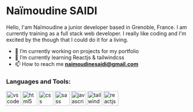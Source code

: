 <h1> Naïmoudine SAIDI </h1>
<p>Hello, I'am Naïmoudine a junior developer based in Grenoble, France. I am currently training as a full stack web developer. I really like coding and I'm excited by the though that I could do it for a living.</p>

- 🔭 I’m currently working on projects for my portfolio</li>
- 🌱 I’m currently learning Reactjs & tailwindcss</li>
- 📫 How to reach me **naimoudinesaidi@gmail.com**

<h3 align="left">Languages and Tools:</h3>
<p align="left">
<img src="https://cdn.jsdelivr.net/gh/devicons/devicon/icons/vscode/vscode-original.svg" alt="vscode" width="40" height="40" margin-left="25"/>
<img src="https://cdn.jsdelivr.net/gh/devicons/devicon/icons/html5/html5-original.svg" alt="html5" width="40" height="40"/>
<img src="https://cdn.jsdelivr.net/gh/devicons/devicon/icons/css3/css3-original.svg" alt="css" width="40" height="40"/>
<img src="https://cdn.jsdelivr.net/gh/devicons/devicon/icons/sass/sass-original.svg" alt="sass" width="40" height="40"/>
<img src="https://cdn.jsdelivr.net/gh/devicons/devicon/icons/javascript/javascript-original.svg" alt="javascript" width="40" height="40"/>
<img src="https://cdn.jsdelivr.net/gh/devicons/devicon/icons/tailwindcss/tailwindcss-plain.svg" alt="tailwindcss" width="40" height="40"/>
<img src="https://cdn.jsdelivr.net/gh/devicons/devicon/icons/react/react-original.svg" alt="reactjs" width="40" height="40"/>
</p>
